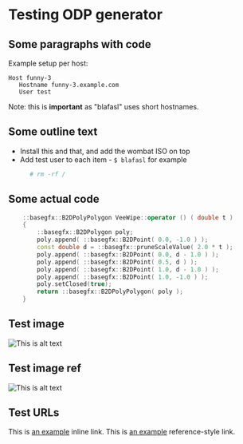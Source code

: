 # Testing ODP generator

## Some paragraphs with code

Example setup per host:

    Host funny-3
       Hostname funny-3.example.com
       User test

Note: this is **important** as "blafasl" uses short hostnames.

## Some outline text

* Install this and that, and add the wombat ISO on top
* Add test user to each item - `$ blafasl` for example

~~~ bash
      # rm -rf /
~~~

## Some actual code

~~~ c++
    ::basegfx::B2DPolyPolygon VeeWipe::operator () ( double t )    
    {
        ::basegfx::B2DPolygon poly;
        poly.append( ::basegfx::B2DPoint( 0.0, -1.0 ) );
        const double d = ::basegfx::pruneScaleValue( 2.0 * t );
        poly.append( ::basegfx::B2DPoint( 0.0, d - 1.0 ) );
        poly.append( ::basegfx::B2DPoint( 0.5, d ) );
        poly.append( ::basegfx::B2DPoint( 1.0, d - 1.0 ) );
        poly.append( ::basegfx::B2DPoint( 1.0, -1.0 ) );
        poly.setClosed(true);
        return ::basegfx::B2DPolyPolygon( poly );
    }
~~~

## Test image

![This is alt text](http://upload.wikimedia.org/wikipedia/commons/0/02/LibreOffice_Logo_Flat.svg "This is optional title for a direct img")

## Test image ref

![This is alt text][1]

## Test URLs

This is [an example](http://example.com/ "Title") inline link.
This is [an example][2] reference-style link.

[1]: http://upload.wikimedia.org/wikipedia/commons/0/02/LibreOffice_Logo_Flat.svg  "This is optional title attribute for a ref img"
[2]: http://example.com/  "Optional Title Here"
